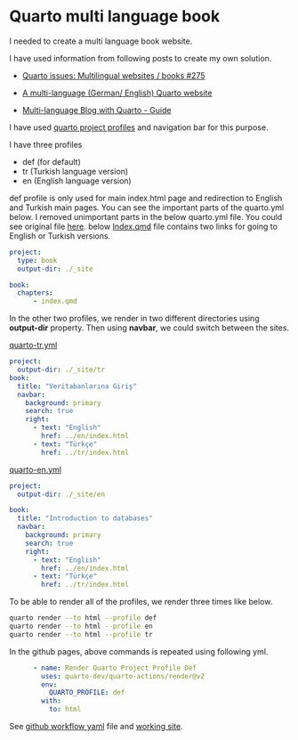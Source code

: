 # Quarto multi language book

I needed to create a multi language book website.

I have used information from following posts to create my own solution.


- [Quarto issues: Multilingual websites / books #275](https://github.com/quarto-dev/quarto-cli/issues/275)

- [A multi-language (German/ English) Quarto website](https://quarto-dev.marioangst.com/en/blog/posts/multi-language-quarto/)

- [Multi-language Blog with Quarto - Guide](https://oooo12.ooo/blog/multilanguage-blog-with-quarto/)

I have used [quarto project profiles](https://quarto.org/docs/projects/profiles.html) and navigation bar for this purpose.

I have three profiles

- def (for default)
- tr (Turkish language version)
- en (English language version)

def profile is only used for main index.html page and redirection to English and Turkish main pages.
You can see the important parts of the quarto.yml below.
I removed unimportant parts in the below quarto.yml file.
You could see original file [here](https://github.com/ati-ozgur/course-database/blob/main/_quarto.yml).
below [Index.qmd](https://github.com/ati-ozgur/course-database/blob/main/index.qmd) file contains two links for going to English or Turkish versions.


```yml
project:
  type: book
  output-dir: ./_site

book:
  chapters:
      - index.qmd
```



In the other two profiles, we render in two different directories using **output-dir** property.
Then using **navbar**, we could switch between the sites.

[quarto-tr.yml](https://github.com/ati-ozgur/course-database/blob/main/_quarto-tr.yml
)

```yml
project:
  output-dir: ./_site/tr
book:
  title: "Veritabanlarına Giriş"
  navbar:
    background: primary
    search: true
    right:
      - text: "English"
        href: ../en/index.html
      - text: "Türkçe"
        href: ../tr/index.html
```      

[quarto-en.yml](https://github.com/ati-ozgur/course-database/blob/main/_quarto-en.yml
)
```yml
project:
  output-dir: ./_site/en

book:
  title: "Introduction to databases"
  navbar:
    background: primary
    search: true
    right:
      - text: "English"
        href: ../en/index.html
      - text: "Türkçe"
        href: ../tr/index.html
```      

To be able to render all of the profiles, we render three times like below.

```bash
quarto render --to html --profile def
quarto render --to html --profile en
quarto render --to html --profile tr
``` 
In the github pages, above commands is repeated using following yml.


```yml
      - name: Render Quarto Project Profile Def
        uses: quarto-dev/quarto-actions/render@v2
        env:
          QUARTO_PROFILE: def
        with:
          to: html 
```

See [github workflow yaml](https://github.com/ati-ozgur/course-database/blob/main/.github/workflows/publish-github-pages.yml) file and [working site](https://ati-ozgur.github.io/course-database/).
